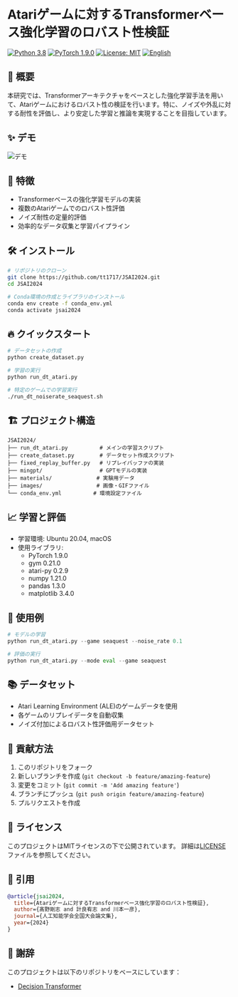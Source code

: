 # Atariゲームに対するTransformerベース強化学習のロバスト性検証
[![Python 3.8](https://img.shields.io/badge/python-3.8-blue.svg)](https://www.python.org/downloads/release/python-380/)
[![PyTorch 1.9.0](https://img.shields.io/badge/PyTorch-1.9.0-orange.svg)](https://pytorch.org/)
[![License: MIT](https://img.shields.io/badge/License-MIT-yellow.svg)](https://opensource.org/licenses/MIT)
[![English](https://img.shields.io/badge/English-README.md-red)](README.md)

## 🌟 概要
本研究では、Transformerアーキテクチャをベースとした強化学習手法を用いて、Atariゲームにおけるロバスト性の検証を行います。特に、ノイズや外乱に対する耐性を評価し、より安定した学習と推論を実現することを目指しています。

## ✨ デモ
![デモ](images/demo.gif)

## 🚀 特徴
- Transformerベースの強化学習モデルの実装
- 複数のAtariゲームでのロバスト性評価
- ノイズ耐性の定量的評価
- 効率的なデータ収集と学習パイプライン

## 🛠️ インストール
```bash
# リポジトリのクローン
git clone https://github.com/tt1717/JSAI2024.git
cd JSAI2024

# Conda環境の作成とライブラリのインストール
conda env create -f conda_env.yml
conda activate jsai2024
```

## 🔥 クイックスタート
```bash
# データセットの作成
python create_dataset.py

# 学習の実行
python run_dt_atari.py

# 特定のゲームでの学習実行
./run_dt_noiserate_seaquest.sh
```

## 🏗️ プロジェクト構造
```
JSAI2024/
├── run_dt_atari.py          # メインの学習スクリプト
├── create_dataset.py        # データセット作成スクリプト
├── fixed_replay_buffer.py   # リプレイバッファの実装
├── mingpt/                  # GPTモデルの実装
├── materials/              # 実験用データ
├── images/                 # 画像・GIFファイル
└── conda_env.yml          # 環境設定ファイル
```

## 📈 学習と評価
- 学習環境: Ubuntu 20.04, macOS
- 使用ライブラリ:
  - PyTorch 1.9.0
  - gym 0.21.0
  - atari-py 0.2.9
  - numpy 1.21.0
  - pandas 1.3.0
  - matplotlib 3.4.0

## 📝 使用例
```python
# モデルの学習
python run_dt_atari.py --game seaquest --noise_rate 0.1

# 評価の実行
python run_dt_atari.py --mode eval --game seaquest
```

## 📚 データセット
- Atari Learning Environment (ALE)のゲームデータを使用
- 各ゲームのリプレイデータを自動収集
- ノイズ付加によるロバスト性評価用データセット

## 🤝 貢献方法
1. このリポジトリをフォーク
2. 新しいブランチを作成 (`git checkout -b feature/amazing-feature`)
3. 変更をコミット (`git commit -m 'Add amazing feature'`)
4. ブランチにプッシュ (`git push origin feature/amazing-feature`)
5. プルリクエストを作成

## 🪪 ライセンス
このプロジェクトはMITライセンスの下で公開されています。
詳細は[LICENSE](LICENSE)ファイルを参照してください。

## 📝 引用
```bibtex
@article{jsai2024,
  title={Atariゲームに対するTransformerベース強化学習のロバスト性検証},
  author={髙野剛志 and 計良宥志 and 川本一彦},
  journal={人工知能学会全国大会論文集},
  year={2024}
}
```

## 🙏 謝辞
このプロジェクトは以下のリポジトリをベースにしています：
- [Decision Transformer](https://github.com/kzl/decision-transformer) 